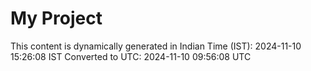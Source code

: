 # My Project

This content is dynamically generated in Indian Time (IST): 2024-11-10 15:26:08 IST
Converted to UTC: 2024-11-10 09:56:08 UTC
